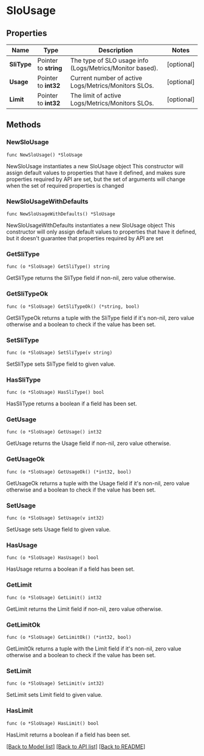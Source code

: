 # SloUsage

## Properties

Name | Type | Description | Notes
------------ | ------------- | ------------- | -------------
**SliType** | Pointer to **string** | The type of SLO usage info (Logs/Metrics/Monitor based). | [optional] 
**Usage** | Pointer to **int32** | Current number of active Logs/Metrics/Monitors SLOs. | [optional] 
**Limit** | Pointer to **int32** | The limit of active Logs/Metrics/Monitors SLOs. | [optional] 

## Methods

### NewSloUsage

`func NewSloUsage() *SloUsage`

NewSloUsage instantiates a new SloUsage object
This constructor will assign default values to properties that have it defined,
and makes sure properties required by API are set, but the set of arguments
will change when the set of required properties is changed

### NewSloUsageWithDefaults

`func NewSloUsageWithDefaults() *SloUsage`

NewSloUsageWithDefaults instantiates a new SloUsage object
This constructor will only assign default values to properties that have it defined,
but it doesn't guarantee that properties required by API are set

### GetSliType

`func (o *SloUsage) GetSliType() string`

GetSliType returns the SliType field if non-nil, zero value otherwise.

### GetSliTypeOk

`func (o *SloUsage) GetSliTypeOk() (*string, bool)`

GetSliTypeOk returns a tuple with the SliType field if it's non-nil, zero value otherwise
and a boolean to check if the value has been set.

### SetSliType

`func (o *SloUsage) SetSliType(v string)`

SetSliType sets SliType field to given value.

### HasSliType

`func (o *SloUsage) HasSliType() bool`

HasSliType returns a boolean if a field has been set.

### GetUsage

`func (o *SloUsage) GetUsage() int32`

GetUsage returns the Usage field if non-nil, zero value otherwise.

### GetUsageOk

`func (o *SloUsage) GetUsageOk() (*int32, bool)`

GetUsageOk returns a tuple with the Usage field if it's non-nil, zero value otherwise
and a boolean to check if the value has been set.

### SetUsage

`func (o *SloUsage) SetUsage(v int32)`

SetUsage sets Usage field to given value.

### HasUsage

`func (o *SloUsage) HasUsage() bool`

HasUsage returns a boolean if a field has been set.

### GetLimit

`func (o *SloUsage) GetLimit() int32`

GetLimit returns the Limit field if non-nil, zero value otherwise.

### GetLimitOk

`func (o *SloUsage) GetLimitOk() (*int32, bool)`

GetLimitOk returns a tuple with the Limit field if it's non-nil, zero value otherwise
and a boolean to check if the value has been set.

### SetLimit

`func (o *SloUsage) SetLimit(v int32)`

SetLimit sets Limit field to given value.

### HasLimit

`func (o *SloUsage) HasLimit() bool`

HasLimit returns a boolean if a field has been set.


[[Back to Model list]](../README.md#documentation-for-models) [[Back to API list]](../README.md#documentation-for-api-endpoints) [[Back to README]](../README.md)


